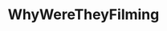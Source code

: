 ---
title: WhyWereTheyFilming
crosslinks:
- livven
- gifs
- instant_regret
- WTF
- Unexpected
- videos
- HumansBeingBros
- FullScorpion
- MyPeopleNeedMe
- Altra
- youseeingthisshit
- aww
- BetterEveryLoop
- Wellthatsucks
- DadReflexes
- thisismydeathnow
- pcmasterrace
- worstof
- todayilearned
- TalesFromYourServer
---